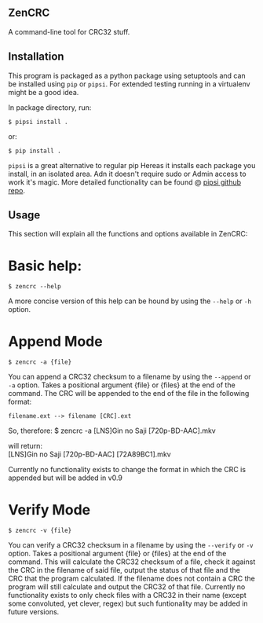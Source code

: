 ## ZenCRC

A command-line tool for CRC32 stuff.


## Installation

This program is packaged as a python package using setuptools and can be installed using `pip` or `pipsi`.
For extended testing running in a virtualenv might be a good idea.

In package directory, run:

    $ pipsi install .

or:

    $ pip install .


`pipsi` is a great alternative to regular pip Hereas it installs each package you install, in an isolated area.
Adn it doesn't require sudo or Admin access to work it's magic.
More detailed functionality can be found @ [pipsi github repo](https://github.com/mitsuhiko/pipsi#readme).


## Usage

This section will explain all the functions and options available in ZenCRC:

# Basic help:

    $ zencrc --help

A more concise version of this help can be hound by using the `--help` or `-h` option.


# Append Mode

	$ zencrc -a {file}

You can append a CRC32 checksum to a filename by using the `--append` or `-a` option.
Takes a positional argument {file} or {files} at the end of the command.
The CRC will be appended to the end of the file in the following format:

	filename.ext --> filename [CRC].ext

So, therefore:
	$ zencrc -a [LNS]Gin no Saji [720p-BD-AAC].mkv
	
will return:	 
	[LNS]Gin no Saji [720p-BD-AAC] [72A89BC1].mkv

Currently no functionality exists to change the format in which the CRC is appended but will be added in v0.9


# Verify Mode

	$ zencrc -v {file}

You can verify a CRC32 checksum in a filename by using the `--verify` or `-v` option.
Takes a positional argument {file} or {files} at the end of the command.
This will calculate the CRC32 checksum of a file, check it against the CRC in the filename of said file,
output the status of that file and the CRC that the program calculated.
If the filename does not contain a CRC the program will still calculate and output the CRC32 of that file.
Currently no functionality exists to only check files with a CRC32 in their name (except some convoluted, yet clever, regex)
but such funtionality may be added in future versions.

